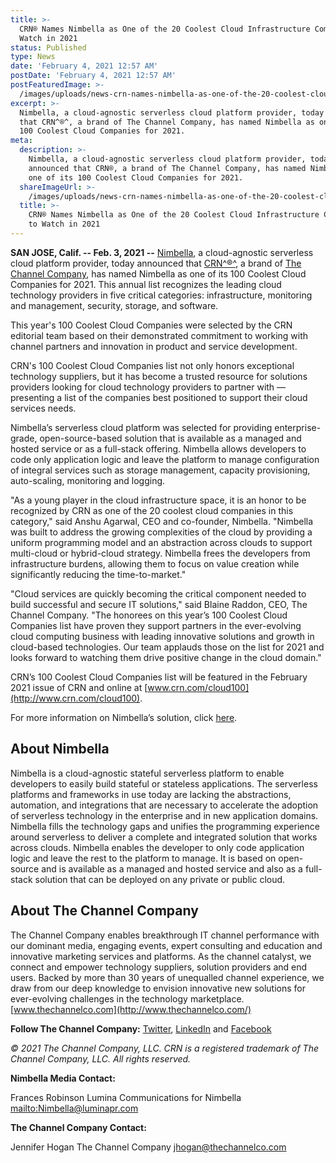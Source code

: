 ```yaml
---
title: >-
  CRN® Names Nimbella as One of the 20 Coolest Cloud Infrastructure Companies to
  Watch in 2021
status: Published
type: News
date: 'February 4, 2021 12:57 AM'
postDate: 'February 4, 2021 12:57 AM'
postFeaturedImage: >-
  /images/uploads/news-crn-names-nimbella-as-one-of-the-20-coolest-cloud-infrastructure-companies-to-watch-in-2021-1.jpg
excerpt: >-
  Nimbella, a cloud-agnostic serverless cloud platform provider, today announced
  that CRN^®^, a brand of The Channel Company, has named Nimbella as one of its
  100 Coolest Cloud Companies for 2021.
meta:
  description: >-
    Nimbella, a cloud-agnostic serverless cloud platform provider, today
    announced that CRN®, a brand of The Channel Company, has named Nimbella as
    one of its 100 Coolest Cloud Companies for 2021.
  shareImageUrl: >-
    /images/uploads/news-crn-names-nimbella-as-one-of-the-20-coolest-cloud-infrastructure-companies-to-watch-in-2021-1.jpg
  title: >-
    CRN® Names Nimbella as One of the 20 Coolest Cloud Infrastructure Companies
    to Watch in 2021
---
```

**SAN JOSE, Calif. -- Feb. 3, 2021 --** [Nimbella](https://nimbella.com), a cloud-agnostic serverless cloud platform provider, today announced that [CRN^®^](http://www.crn.com/), a brand of [The Channel Company](http://www.thechannelco.com/), has named Nimbella as one of its 100 Coolest Cloud Companies for 2021. This annual list recognizes the leading cloud technology providers in five critical categories: infrastructure, monitoring and management, security, storage, and software. 



This year's 100 Coolest Cloud Companies were selected by the CRN editorial team based on their demonstrated commitment to working with channel partners and innovation in product and service development.

 

CRN's 100 Coolest Cloud Companies list not only honors exceptional technology suppliers, but it has become a trusted resource for solutions providers looking for cloud technology providers to partner with — presenting a list of the companies best positioned to support their cloud services needs. 



Nimbella’s serverless cloud platform was selected for providing enterprise-grade, open-source-based solution that is available as a managed and hosted service or as a full-stack offering. Nimbella allows developers to code only application logic and leave the platform to manage configuration of integral services such as storage management, capacity provisioning, auto-scaling, monitoring and logging.



"As a young player in the cloud infrastructure space, it is an honor to be recognized by CRN as one of the 20 coolest cloud companies in this category," said Anshu Agarwal, CEO and co-founder, Nimbella. "Nimbella was built to address the growing complexities of the cloud by providing a uniform programming model and an abstraction across clouds to support multi-cloud or hybrid-cloud strategy. Nimbella frees the developers from infrastructure burdens, allowing them to focus on value creation while significantly reducing the time-to-market."



"Cloud services are quickly becoming the critical component needed to build successful and secure IT solutions," said Blaine Raddon, CEO, The Channel Company. "The honorees on this year’s 100 Coolest Cloud Companies list have proven they support partners in the ever-evolving cloud computing business with leading innovative solutions and growth in cloud-based technologies. Our team applauds those on the list for 2021 and looks forward to watching them drive positive change in the cloud domain."

 

CRN’s 100 Coolest Cloud Companies list will be featured in the February 2021 issue of CRN and online at [www.crn.com/cloud100](http://www.crn.com/cloud100).



For more information on Nimbella’s solution, click [here](https://www.google.com/search?q=whitehat+webinar&rlz=1C1CHBF_enUS909US909&oq=whitehat+webinar&aqs=chrome..69i57j0i457j0j0i22i30l3.3331j0j7&sourceid=chrome&ie=UTF-8).



## About Nimbella

Nimbella is a cloud-agnostic stateful serverless platform to enable developers to easily build stateful or stateless applications. The serverless platforms and frameworks in use today are lacking the abstractions, automation, and integrations that are necessary to accelerate the adoption of serverless technology in the enterprise and in new application domains. Nimbella fills the technology gaps and unifies the programming experience around serverless to deliver a complete and integrated solution that works across clouds. Nimbella enables the developer to only code application logic and leave the rest to the platform to manage. It is based on open-source and is available as a managed and hosted service and also as a full-stack solution that can be deployed on any private or public cloud. 



## About The Channel Company

The Channel Company enables breakthrough IT channel performance with our dominant media, engaging events, expert consulting and education and innovative marketing services and platforms. As the channel catalyst, we connect and empower technology suppliers, solution providers and end users. Backed by more than 30 years of unequalled channel experience, we draw from our deep knowledge to envision innovative new solutions for ever-evolving challenges in the technology marketplace. [www.thechannelco.com](http://www.thechannelco.com/)

 

**Follow The Channel Company:** [Twitter](https://twitter.com/TheChannelCo), [LinkedIn](http://www.linkedin.com/company/the-channel-company) and [Facebook](https://www.facebook.com/TheChannelCompany?fref=ts)

 

_© 2021 The Channel Company, LLC. CRN is a registered trademark of The Channel Company, LLC. All rights reserved._



**Nimbella Media Contact:**

Frances Robinson
Lumina Communications for Nimbella
<mailto:Nimbella@luminapr.com>



**The Channel Company Contact:**

Jennifer Hogan
The Channel Company
[jhogan@thechannelco.com ](mailto:jhogan@thechannelco.com)
